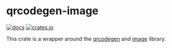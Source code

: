 # qrcodegen-image

[![docs](https://docs.rs/qrcodegen-image/badge.svg)](https://docs.rs/qrcodegen-image) [![crates.io](https://img.shields.io/crates/v/qrcodegen-image.svg)](https://crates.io/crates/qrcodegen-image)

This crate is a wrapper around the [qrcodegen](https://crates.io/crates/qrcodegen) and [image](https://crates.io/crates/image) library.
